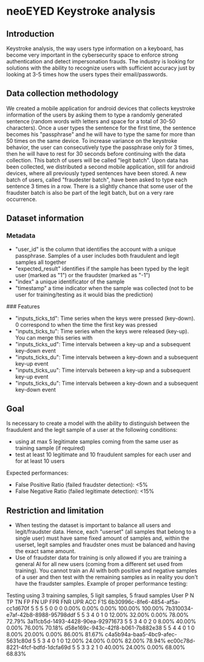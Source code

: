 
# neoEYED Keystroke analysis


## Introduction
Keystroke analysis, the way users type information on a keyboard, has become very important in the cybersecurity space to enforce strong authentication and detect impersonation frauds. 
The industry is looking for solutions with the ability to recognize users with sufficient accuracy just by looking at 3-5 times how the users types their email/passwords.


## Data collection methodology
We created a mobile application for android devices that collects keystroke information of the users by asking them to type a randomly generated sentence (random words with letters and space for a total of 30-50 characters). 
Once a user types the sentence for the first time, the sentence becomes his "passphrase" and he will have to type the same for more than 50 times on the same device. To increase variance on the keystroke behavior, the user can consecutively type the passphrase only for 3 times, then he will have to rest for 30 seconds before continuing with the data collection. 
This batch of users will be called "legit batch".
Upon data has been collected, we distributed a second mobile application, still for android devices, where all previously typed sentences have been stored. A new batch of users, called "fraudester batch", have been asked to type each sentence 3 times in a row. 
There is a slightly chance that some user of the fraudster batch is also be part of the legit batch, but on a very rare occurrence.
	

## Dataset information
### Metadata
- "user_id" is the column that identifies the account with a unique passphrase. Samples of a user includes both fraudulent and legit samples all together
- "expected_result" identifies if the sample has been typed by the legit user (marked as "1") or the fraudster (marked as "-1")
- "index" a unique identificator of the sample
- "timestamp" a time indicator when the sample was collected (not to be user for training/testing as it would bias the prediction)

### Features
- "inputs_ticks_td": Time series when the keys were pressed (key-down). 0 correspond to when the time the first key was pressed
- "inputs_ticks_tu": Time series when the keys were released (key-up). You can merge this series with 
- "inputs_ticks_ud": Time intervals between a key-up and a subsequent key-down event
- "inputs_ticks_du": Time intervals between a key-down and a subsequent key-up event
- "inputs_ticks_uu": Time intervals between a key-up and a subsequent key-up event
- "inputs_ticks_du": Time intervals between a key-down and a subsequent key-down event


## Goal
Is necessary to create a model with the ability to distinguish between the fraudulent and the legit sample of a user at the following conditions: 
- using at max 5 legitimate samples coming from the same user as training sample (if required)
- test at least 10 legitimate and 10 fraudulent samples for each user and for at least 10 users 

Expected performances: 
- False Positive Ratio (failed fraudster detection): <5%
- False Negative Ratio (failed legitimate detection): <15%
	

## Restriction and limitation
- When testing the dataset is important to balance all users and legit/fraudster data. Hence, each "userset" (all samples that belong to a single user) must have same fixed amount of samples and, within the userset, legit samples and fraudster ones must be balanced and having the exact same amount. 
- Use of fraudster data for training is only allowed if you are training a general AI for all new users (coming from a different set used from training). You cannot train an AI with both positive and negative samples of a user and then test with the remaining samples as in reality you don't have the fraudster samples. 
Example of proper performance testing: 

Testing using 3 training samples, 5 ligit samples, 5 fraud samples
User                                                           	P	N	TP	TN	FP	FN	UP	FPR		FNR		UPR		ACC		F1S
6b30996c-8fe6-4854-af5a-cc1d670f	      	5	5	5	5	0	0	0	0.00%	0.00%	0.00%	100.00%	100.00%
7b310034-e7af-42b8-8988-95798ddf       	5	5	3	4	0	1	0	12.00%	32.00%	0.00%	78.00%	72.79%
3a11cb5d-1493-4428-90ea-92971673      	5	5	3	4	0	2	0	8.00%	40.00%	0.00%	76.00%	70.18%
d58e169c-943c-42f8-b061-7b882e38       	5	5	4	4	0	1	0	8.00%	20.00%	0.00%	86.00%	81.67%
c4a5b94a-baa5-4bc9-afec-5631c80d       	5	5	3	4	0	1	0	12.00%	24.00%	0.00%	82.00%	78.94%
ec00c78d-8221-4fcf-bdfd-1dcfa69d         	5	5	3	3	2	1	0	40.00%	24.00%	0.00%	68.00%	68.83%
